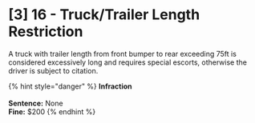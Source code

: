 # \[3] 16 - Truck/Trailer Length Restriction

A truck with trailer length from front bumper to rear exceeding 75ft is considered excessively long and requires special escorts, otherwise the driver is subject to citation.

{% hint style="danger" %}
**Infraction**\
\
**Sentence:** None\
**Fine:** $200
{% endhint %}

&#x20;

